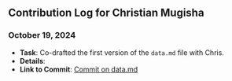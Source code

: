 ## Contribution Log for Christian Mugisha

### October 19, 2024
- **Task**: Co-drafted the first version of the `data.md` file with Chris.
- **Details**: 
- **Link to Commit**: [Commit on data.md](https://github.com/tannneer/CS326-GroupProject/blob/0c6390ee60cee33bce3ad23c67dc1e2f40bf6fb2/team/markdowns/data.md)
